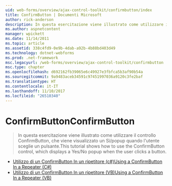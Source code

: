 ```yaml
---
uid: web-forms/overview/ajax-control-toolkit/confirmbutton/index
title: ConfirmButton | Documenti Microsoft
author: rick-anderson
description: In questa esercitazione viene illustrato come utilizzare il controllo ConfirmButton, che viene visualizzato un Sì/popup quando l'utente sceglie un pulsante.
ms.author: aspnetcontent
manager: wpickett
ms.date: 11/14/2011
ms.topic: article
ms.assetid: 338c4fd9-0e9b-4dab-a92b-4b88bd403d49
ms.technology: dotnet-webforms
ms.prod: .net-framework
msc.legacyurl: /web-forms/overview/ajax-control-toolkit/confirmbutton
msc.type: chapter
ms.openlocfilehash: d692162fb39065e6c49927e3fbfca5b3af90b54a
ms.sourcegitcommit: 9a9483aceb34591c97451997036a9120c3fe2baf
ms.translationtype: HT
ms.contentlocale: it-IT
ms.lasthandoff: 11/10/2017
ms.locfileid: "26510340"
---
```

<a name="confirmbutton"></a><span data-ttu-id="bcdef-103">ConfirmButton</span><span class="sxs-lookup"><span data-stu-id="bcdef-103">ConfirmButton</span></span>
====================
> <span data-ttu-id="bcdef-104">In questa esercitazione viene illustrato come utilizzare il controllo ConfirmButton, che viene visualizzato un Sì/popup quando l'utente sceglie un pulsante.</span><span class="sxs-lookup"><span data-stu-id="bcdef-104">This tutorial shows how to use the ConfirmButton control, which displays a Yes/No popup when the user clicks a button.</span></span>


- [<span data-ttu-id="bcdef-105">Utilizzo di un ConfirmButton In un ripetitore (c#)</span><span class="sxs-lookup"><span data-stu-id="bcdef-105">Using a ConfirmButton In a Repeater (C#)</span></span>](using-a-confirmbutton-in-a-repeater-cs.md)
- [<span data-ttu-id="bcdef-106">Utilizzo di un ConfirmButton In un ripetitore (VB)</span><span class="sxs-lookup"><span data-stu-id="bcdef-106">Using a ConfirmButton In a Repeater (VB)</span></span>](using-a-confirmbutton-in-a-repeater-vb.md)
